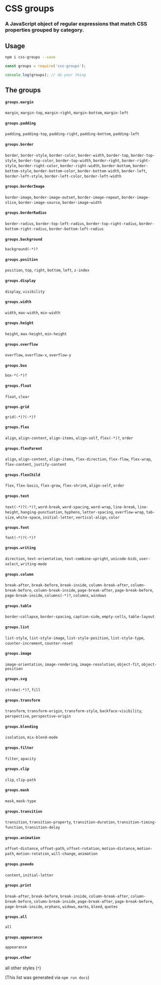 # CSS groups

### A JavaScript object of regular expressions that match CSS properties grouped by category.

## Usage

```bash
npm i css-groups --save
```

```js
const groups = require('css-groups');

console.log(groups); // do your thing
```

## The groups

#### `groups.margin`
`margin`, `margin-top`, `margin-right`, `margin-bottom`, `margin-left`

#### `groups.padding`
`padding`, `padding-top`, `padding-right`, `padding-bottom`, `padding-left`

#### `groups.border`
`border`, `border-style`, `border-color`, `border-width`, `border-top`, `border-top-style`, `border-top-color`, `border-top-width`, `border-right`, `border-right-style`, `border-right-color`, `border-right-width`, `border-bottom`, `border-bottom-style`, `border-bottom-color`, `border-bottom-width`, `border-left`, `border-left-style`, `border-left-color`, `border-left-width`

#### `groups.borderImage`
`border-image`, `border-image-outset`, `border-image-repeat`, `border-image-slice`, `border-image-source`, `border-image-width`

#### `groups.borderRadius`
`border-radius`, `border-top-left-radius`, `border-top-right-radius`, `border-bottom-right-radius`, `border-bottom-left-radius`

#### `groups.background`
`background(-*)?`

#### `groups.position`
`position`, `top`, `right`, `bottom`, `left`, `z-index`

#### `groups.display`
`display`, `visibility`

#### `groups.width`
`width`, `max-width`, `min-width`

#### `groups.height`
`height`, `max-height`, `min-height`

#### `groups.overflow`
`overflow`, `overflow-x`, `overflow-y`

#### `groups.box`
`box-*(-*)?`

#### `groups.float`
`float`, `clear`

#### `groups.grid`
`grid(-*)?(-*)?`

#### `groups.flex`
`align`, `align-content`, `align-items`, `align-self`, `flex(-*)?`, `order`

#### `groups.flexParent`
`align`, `align-content`, `align-items`, `flex-direction`, `flex-flow`, `flex-wrap`, `flex-content`, `justify-content`

#### `groups.flexChild`
`flex`, `flex-basis`, `flex-grow`, `flex-shrink`, `align-self`, `order`

#### `groups.text`
`text(-*)?(-*)?`, `word-break`, `word-spacing`, `word-wrap`, `line-break`, `line-height`, `hanging-punctuation`, `hyphens`, `letter-spacing`, `overflow-wrap`, `tab-size`, `white-space`, `initial-letter`, `vertical-align`, `color`

#### `groups.font`
`font(-*)?(-*)?`

#### `groups.writing`
`direction`, `text-orientation`, `text-combine-upright`, `unicode-bidi`, `user-select`, `writing-mode`

#### `groups.column`
`break-after`, `break-before`, `break-inside`, `column-break-after`, `column-break-before`, `column-break-inside`, `page-break-after`, `page-break-before`, `page-break-inside`, `columns(-*)?`, `columns`, `windows`

#### `groups.table`
`border-collapse`, `border-spacing`, `caption-side`, `empty-cells`, `table-layout`

#### `groups.list`
`list-style`, `list-style-image`, `list-style-position`, `list-style-type`, `counter-increment`, `counter-reset`

#### `groups.image`
`image-orientation`, `image-rendering`, `image-resolution`, `object-fit`, `object-position`

#### `groups.svg`
`stroke(-*)?`, `fill`

#### `groups.transform`
`transform`, `transform-origin`, `transform-style`, `backface-visibility`, `perspective`, `perspective-origin`

#### `groups.blending`
`isolation`, `mix-blend-mode`

#### `groups.filter`
`filter`, `opacity`

#### `groups.clip`
`clip`, `clip-path`

#### `groups.mask`
`mask`, `mask-type`

#### `groups.transition`
`transition`, `transition-property`, `transition-duration`, `transition-timing-function`, `transition-delay`

#### `groups.animation`
`offset-distance`, `offset-path`, `offset-rotation`, `motion-distance`, `motion-path`, `motion-rotation`, `will-change`, `animation`

#### `groups.pseudo`
`content`, `initial-letter`

#### `groups.print`
`break-after`, `break-before`, `break-inside`, `column-break-after`, `column-break-before`, `column-break-inside`, `page-break-after`, `page-break-before`, `page-break-inside`, `orphans`, `widows`, `marks`, `bleed`, `quotes`

#### `groups.all`
`all`

#### `groups.appearance`
`appearance`

#### `groups.other`
all other styles (`*`)

(This list was generated via `npm run docs`)
